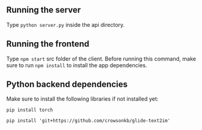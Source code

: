 ## Running the server

Type `python server.py` inside the api directory.

## Running the frontend

Type `npm start` src folder of the client. Before running this command, make
sure to run `npm install` to install the app dependencies.

## Python backend dependencies
Make sure to install the following libraries if not installed yet:

`pip install torch`

`pip install 'git+https://github.com/crowsonkb/glide-text2im'`